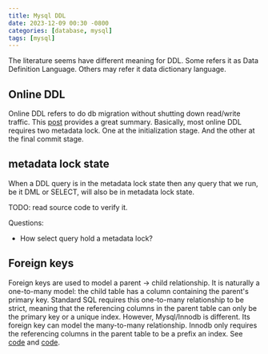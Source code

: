 ```yaml
---
title: Mysql DDL
date: 2023-12-09 00:30 -0800
categories: [database, mysql]
tags: [mysql]
---
```


The literature seems have different meaning for DDL. Some refers it as Data
Definition Language. Others may refer it data dictionary language.

## Online DDL

Online DDL refers to do db migration without shutting down read/write traffic.
This
[post](https://web.archive.org/web/20160323015907/https://blogs.oracle.com/mysqlinnodb/entry/online_alter_table_in_mysql)
provides a great summary. Basically, most online DDL requires two metadata
lock. One at the initialization stage. And the other at the final commit stage.

## metadata lock state

When a DDL query is in the metadata lock state then any query that we run, be
it DML or SELECT, will also be in metadata lock state.

TODO: read source code to verify it.

Questions:

- How select query hold a metadata lock?

## Foreign keys

Foreign keys are used to model a parent -> child relationship. It is naturally
a one-to-many model: the child table has a column containing the parent's
primary key. Standard SQL requires this one-to-many relationship to be strict,
meaning that the referencing columns in the parent table can only be the
primary key or a unique index. However, Mysql/Innodb is different. Its foreign
key can model the many-to-many relationship. Innodb only requires the
referencing columns in the parent table to be a prefix an index. See
[code](https://github.com/mysql/mysql-server/blob/dee24346f205e1907e2086e8a8684e77b6e292fe/sql/sql_table.cc#L6230)
and
[code](https://github.com/mysql/mysql-server/blob/c12149baae15a972494a594f3eb9de2f9389a30e/storage/innobase/handler/ha_innodb.cc#L5558).
